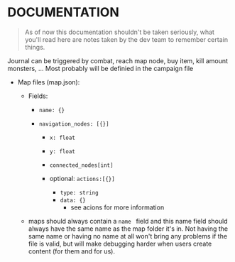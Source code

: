 # DOCUMENTATION

>   As of now this documentation shouldn't be taken seriously, what you'll read here are notes taken by the dev team  to remember certain things.

Journal can be triggered by combat, reach map node, buy item, kill amount monsters, ... Most probably will be definied in the campaign file

*   Map files (map.json):

    *   Fields:

        *   ``name: {}`` 

        *   ``navigation_nodes: [{}]``

            *   ``x: float``

            *   ``y: float``

            *   ``connected_nodes[int]``

            *   optional: ``actions:[{}]``

                *   ``type: string``
                *   ``data: {}``
                    *   see acions for more information

                

    *   maps should always contain a ``name `` field and this name field should always have the same name as the map folder it's in. Not having the same name or having no name at all won't bring any problems if the file is valid, but will make debugging harder when users create content (for them and for us).
